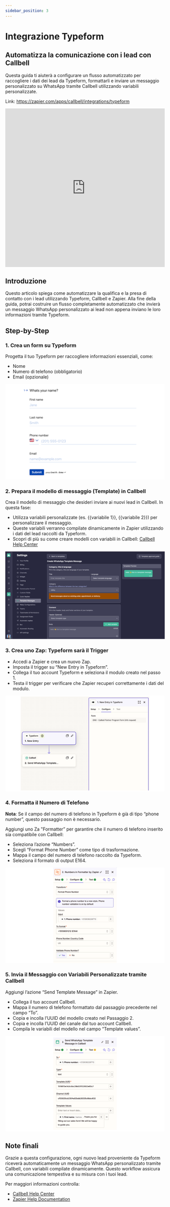 ```yaml
---
sidebar_position: 3
---
```


# Integrazione Typeform

## Automatizza la comunicazione con i lead con Callbell

Questa guida ti aiuterà a configurare un flusso automatizzato per raccogliere i dati dei lead da Typeform, formattarli e inviare un messaggio personalizzato su WhatsApp tramite Callbell utilizzando variabili personalizzate.

Link: https://zapier.com/apps/callbell/integrations/typeform

<iframe width="100%" height="500" src="https://www.youtube.com/embed/Xl2Jnz7F4bM?si=4QhSvD83V2CSs-oT" title="Integrazione Typeform - Automatizza la comunicazione con i lead con Callbell" frameborder="0" allow="accelerometer; autoplay; clipboard-write; encrypted-media; gyroscope; picture-in-picture; web-share" referrerpolicy="strict-origin-when-cross-origin" allowfullscreen></iframe>

## Introduzione

Questo articolo spiega come automatizzare la qualifica e la presa di contatto con i lead utilizzando Typeform, Callbell e Zapier. Alla fine della guida, potrai costruire un flusso completamente automatizzato che invierà un messaggio WhatsApp personalizzato ai lead non appena inviano le loro informazioni tramite Typeform.

## Step-by-Step

### 1. **Crea un form su Typeform**

Progetta il tuo Typeform per raccogliere informazioni essenziali, come:

- Nome
- Numero di telefono (obbligatorio)
- Email (opzionale)

![create_desired_typeform](../../assets/create_desired_typeform.png)

### 2. **Prepara il modello di messaggio (Template) in Callbell**

Crea il modello di messaggio che desideri inviare ai nuovi lead in Callbell. In questa fase:

- Utilizza variabili personalizzate (es. {{variabile 1}}, {{variabile 2}}) per personalizzare il messaggio.
- Queste variabili verranno compilate dinamicamente in Zapier utilizzando i dati del lead raccolti da Typeform.
- Scopri di più su come creare modelli con variabili in Callbell: [Callbell Help Center](https://callbellsupport.zendesk.com/hc/it/articles/360007759237-Cosa-sono-i-messaggi-template-e-a-cosa-servono)

![prepare_message_template](../../assets/prepare_message_template.png)

### 3. **Crea uno Zap: Typeform sarà il Trigger**

- Accedi a Zapier e crea un nuovo Zap.
- Imposta il trigger su “New Entry in Typeform”.
- Collega il tuo account Typeform e seleziona il modulo creato nel passo 1.
- Testa il trigger per verificare che Zapier recuperi correttamente i dati del modulo.

![create_zap](../../assets/create_zap.png)

### 4. **Formatta il Numero di Telefono**

**Nota**: Se il campo del numero di telefono in Typeform è già di tipo “phone number”, questo passaggio non è necessario.

Aggiungi uno Za "Formatter” per garantire che il numero di telefono inserito sia compatibile con Callbell:

- Seleziona l’azione “Numbers”.
- Scegli “Format Phone Number” come tipo di trasformazione.
- Mappa il campo del numero di telefono raccolto da Typeform.
- Seleziona il formato di output E164.

![format_phone_number](../../assets/format_phone_number.png)

### 5. **Invia il Messaggio con Variabili Personalizzate tramite Callbell**

Aggiungi l’azione “Send Template Message” in Zapier.

- Collega il tuo account Callbell.
- Mappa il numero di telefono formattato dal passaggio precedente nel campo “To”.
- Copia e incolla l’UUID del modello creato nel Passaggio 2.
- Copia e incolla l’UUID del canale dal tuo account Callbell.
- Compila le variabili del modello nel campo “Template values”.

![send_template_message](../../assets/send_template_message.png)

## Note finali

Grazie a questa configurazione, ogni nuovo lead proveniente da Typeform riceverà automaticamente un messaggio WhatsApp personalizzato tramite Callbell, con variabili compilate dinamicamente. Questo workflow assicura una comunicazione tempestiva e su misura con i tuoi lead.

Per maggiori informazioni controlla:

- [Callbell Help Center](https://callbellsupport.zendesk.com/hc/it)
- [Zapier Help Documentation](https://help.zapier.com/hc/en-us)
